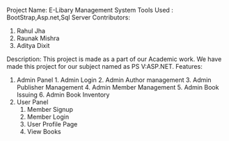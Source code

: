 Project Name: E-Libary Management System
Tools Used : BootStrap,Asp.net,Sql Server
Contributors:
  1. Rahul Jha
  2. Raunak Mishra
  3. Aditya Dixit

Description: This project is made as a part of our Academic work. We have made this project for our subject named as PS V:ASP.NET.
Features: 
  1. Admin Panel
    1. Admin Login
    2. Admin Author management
    3. Admin Publisher Management
    4. Admin Member Management
    5. Admin Book Issuing
    6. Admin Book Inventory
 2. User Panel
    1. Member Signup
    2. Member Login
    3. User Profile Page
    4. View Books
  
